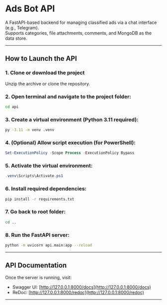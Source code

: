 # Ads Bot API

A FastAPI-based backend for managing classified ads via a chat interface (e.g., Telegram).  
Supports categories, file attachments, comments, and MongoDB as the data store.

---

## How to Launch the API

### 1. Clone or download the project
Unzip the archive or clone the repository.

### 2. Open terminal and navigate to the project folder:
```bash
cd api
```

### 3. Create a virtual environment (Python 3.11 required):
```bash
py -3.11 -m venv .venv
```

### 4. (Optional) Allow script execution (for PowerShell):
```powershell
Set-ExecutionPolicy -Scope Process -ExecutionPolicy Bypass
```

### 5. Activate the virtual environment:
```powershell
.venv\Scripts\Activate.ps1
```

### 6. Install required dependencies:
```bash
pip install -r requirements.txt
```

### 7. Go back to root folder:
```bash
cd ..
```

### 8. Run the FastAPI server:
```bash
python -m uvicorn api.main:app --reload
```

---

## API Documentation

Once the server is running, visit:

- Swagger UI: [http://127.0.0.1:8000/docs](http://127.0.0.1:8000/docs)
- ReDoc: [http://127.0.0.1:8000/redoc](http://127.0.0.1:8000/redoc)

---

